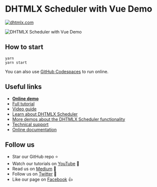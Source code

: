 # DHTMLX Scheduler with Vue Demo

[![dhtmlx.com](https://img.shields.io/badge/made%20by-DHTMLX-blue)](https://dhtmlx.com/)

![DHTMLX Scheduler with Vue Demo](https://raw.githubusercontent.com/DHTMLX/vue-scheduler-demo/master/scheduler.png)

## How to start

```
yarn 
yarn start
```

You can also use [GitHub Codespaces](https://docs.github.com/en/codespaces/developing-in-a-codespace/creating-a-codespace-for-a-repository) to run online.

## Useful links

- **[Online demo](https://replit.com/@dhtmlx/dhtmlx-scheduler-with-vue)**
- [Full tutorial](https://dhtmlx.com/blog/use-dhtmlx-scheduler-vue-js-framework-demo/)
- [Video guide](https://youtu.be/wUoxu8smflM)
- [Learn about DHTMLX Scheduler](https://dhtmlx.com/docs/products/dhtmlxScheduler/)
- [More demos about the DHTMLX Scheduler functionality](https://docs.dhtmlx.com/scheduler/samples)
- [Technical support](https://forum.dhtmlx.com/c/scheduler-all)
- [Online  documentation](https://docs.dhtmlx.com/scheduler/)

## Follow us

- Star our GitHub repo :star:
- Watch our tutorials on [YouTube](https://www.youtube.com/user/dhtmlx/videos) :eyes:
- Read us on [Medium](https://dhtmlx.medium.com) :newspaper:
- Follow us on [Twitter](https://twitter.com/dhtmlx) :feet:
- Like our page on [Facebook](https://www.facebook.com/dhtmlx/) :thumbsup:
